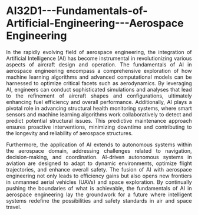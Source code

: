 # AI32D1---Fundamentals-of-Artificial-Engineering---Aerospace Engineering

<p align = justify>In the rapidly evolving field of aerospace engineering, the integration of Artificial Intelligence (AI) has become instrumental in revolutionizing various aspects of aircraft design and operation. The fundamentals of AI in aerospace engineering encompass a comprehensive exploration of how machine learning algorithms and advanced computational models can be harnessed to optimize critical facets such as aerodynamics. By leveraging AI, engineers can conduct sophisticated simulations and analyses that lead to the refinement of aircraft shapes and configurations, ultimately enhancing fuel efficiency and overall performance. Additionally, AI plays a pivotal role in advancing structural health monitoring systems, where smart sensors and machine learning algorithms work collaboratively to detect and predict potential structural issues. This predictive maintenance approach ensures proactive interventions, minimizing downtime and contributing to the longevity and reliability of aerospace structures.</p>

<p align = justify>Furthermore, the application of AI extends to autonomous systems within the aerospace domain, addressing challenges related to navigation, decision-making, and coordination. AI-driven autonomous systems in aviation are designed to adapt to dynamic environments, optimize flight trajectories, and enhance overall safety. The fusion of AI with aerospace engineering not only leads to efficiency gains but also opens new frontiers in unmanned aerial vehicles (UAVs) and space exploration. By continually pushing the boundaries of what is achievable, the fundamentals of AI in aerospace engineering lay the groundwork for a future where intelligent systems redefine the possibilities and safety standards in air and space travel.</p>
